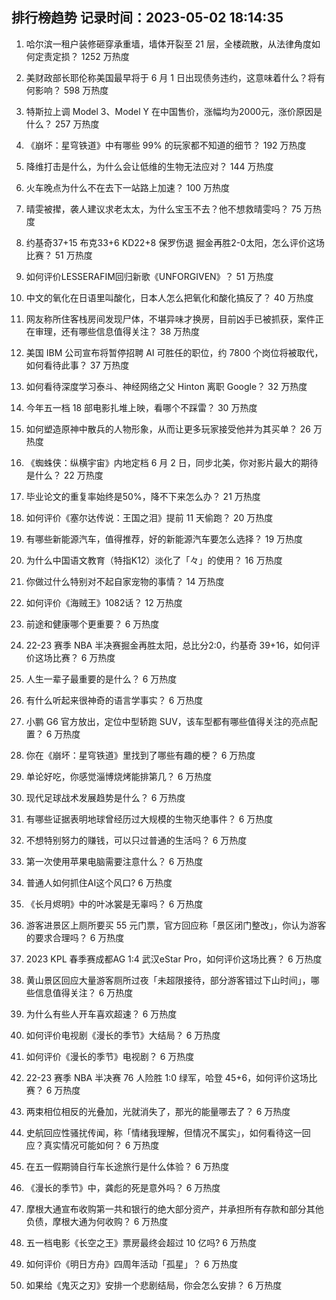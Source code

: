
## 排行榜趋势 记录时间：2023-05-02 18:14:35
  
  1. 哈尔滨一租户装修砸穿承重墙，墙体开裂至 21 层，全楼疏散，从法律角度如何定责定损？ 1252 万热度
    
  2. 美财政部长耶伦称美国最早将于 6 月 1 日出现债务违约，这意味着什么？将有何影响？ 598 万热度
    
  3. 特斯拉上调 Model 3、Model Y 在中国售价，涨幅均为2000元，涨价原因是什么？ 257 万热度
    
  4. 《崩坏：星穹铁道》中有哪些 99% 的玩家都不知道的细节？ 192 万热度
    
  5. 降维打击是什么，为什么会让低维的生物无法应对？ 144 万热度
    
  6. 火车晚点为什么不在去下一站路上加速？ 100 万热度
    
  7. 晴雯被撵，袭人建议求老太太，为什么宝玉不去？他不想救晴雯吗？ 75 万热度
    
  8. 约基奇37+15 布克33+6 KD22+8 保罗伤退 掘金再胜2-0太阳，怎么评价这场比赛？ 51 万热度
    
  9. 如何评价LESSERAFIM回归新歌《UNFORGIVEN》？ 51 万热度
    
  10. 中文的氧化在日语里叫酸化，日本人怎么把氧化和酸化搞反了？ 40 万热度
    
  11. 网友称所住客栈房间发现尸体，不堪异味才换房，目前凶手已被抓获，案件正在审理，还有哪些信息值得关注？ 38 万热度
    
  12. 美国 IBM 公司宣布将暂停招聘 AI 可胜任的职位，约 7800 个岗位将被取代，如何看待此事？ 37 万热度
    
  13. 如何看待深度学习泰斗、神经网络之父 Hinton 离职 Google？ 32 万热度
    
  14. 今年五一档 18 部电影扎堆上映，看哪个不踩雷？ 30 万热度
    
  15. 如何塑造原神中散兵的人物形象，从而让更多玩家接受他并为其买单？ 26 万热度
    
  16. 《蜘蛛侠：纵横宇宙》内地定档 6 月 2 日，同步北美，你对影片最大的期待是什么？ 22 万热度
    
  17. 毕业论文的重复率始终是50%，降不下来怎么办？ 21 万热度
    
  18. 如何评价《塞尔达传说：王国之泪》提前 11 天偷跑？ 20 万热度
    
  19. 有哪些新能源汽车，值得推荐，好的新能源汽车要怎么选择？ 19 万热度
    
  20. 为什么中国语文教育（特指K12）淡化了「々」的使用？ 16 万热度
    
  21. 你做过什么特别对不起自家宠物的事情？ 14 万热度
    
  22. 如何评价《海贼王》1082话？ 12 万热度
    
  23. 前途和健康哪个更重要？ 6 万热度
    
  24. 22-23 赛季 NBA 半决赛掘金再胜太阳，总比分2:0，约基奇 39+16，如何评价这场比赛？ 6 万热度
    
  25. 人生一辈子最重要的是什么？ 6 万热度
    
  26. 有什么听起来很神奇的语言学事实？ 6 万热度
    
  27. 小鹏 G6 官方放出，定位中型轿跑 SUV，该车型都有哪些值得关注的亮点配置？ 6 万热度
    
  28. 你在《崩坏：星穹铁道》里找到了哪些有趣的梗？ 6 万热度
    
  29. 单论好吃，你感觉淄博烧烤能排第几？ 6 万热度
    
  30. 现代足球战术发展趋势是什么？ 6 万热度
    
  31. 有哪些证据表明地球曾经历过大规模的生物灭绝事件？ 6 万热度
    
  32. 不想特别努力的赚钱，可以只过普通的生活吗？ 6 万热度
    
  33. 第一次使用苹果电脑需要注意什么？ 6 万热度
    
  34. 普通人如何抓住AI这个风口? 6 万热度
    
  35. 《长月烬明》中的叶冰裳是无辜吗？ 6 万热度
    
  36. 游客进景区上厕所要买 55 元门票，官方回应称「景区闭门整改」，你认为游客的要求合理吗？ 6 万热度
    
  37. 2023 KPL 春季赛成都AG 1:4 武汉eStar Pro，如何评价这场比赛？ 6 万热度
    
  38. 黄山景区回应大量游客厕所过夜「未超限接待，部分游客错过下山时间」，哪些信息值得关注？ 6 万热度
    
  39. 为什么有些人开车喜欢超速？ 6 万热度
    
  40. 如何评价电视剧《漫长的季节》大结局？ 6 万热度
    
  41. 如何评价《漫长的季节》电视剧？ 6 万热度
    
  42. 22-23 赛季 NBA 半决赛 76 人险胜 1:0 绿军，哈登 45+6，如何评价这场比赛？ 6 万热度
    
  43. 两束相位相反的光叠加，光就消失了，那光的能量哪去了？ 6 万热度
    
  44. 史航回应性骚扰传闻，称「情绪我理解，但情况不属实」，如何看待这一回应？真实情况可能如何？ 6 万热度
    
  45. 在五一假期骑自行车长途旅行是什么体验？ 6 万热度
    
  46. 《漫长的季节》中，龚彪的死是意外吗？ 6 万热度
    
  47. 摩根大通宣布收购第一共和银行的绝大部分资产，并承担所有存款和部分其他负债，摩根大通为何收购？ 6 万热度
    
  48. 五一档电影《长空之王》票房最终会超过 10 亿吗? 6 万热度
    
  49. 如何评价《明日方舟》四周年活动「孤星」？ 6 万热度
    
  50. 如果给《鬼灭之刃》安排一个悲剧结局，你会怎么安排？ 6 万热度
    